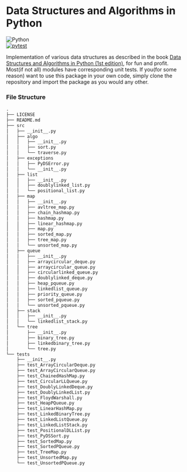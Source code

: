 # Data Structures and Algorithms in Python

![Python](https://img.shields.io/badge/python-3670A0?style=for-the-badge&logo=python&logoColor=ffdd54)  
[![pytest](https://github.com/SalinatedCoffee/ds-alg-python/actions/workflows/python-package.yml/badge.svg?event=push)](https://github.com/SalinatedCoffee/ds-alg-python/actions/workflows/python-package.yml)

Implementation of various data structures as described in the book [Data Structures and Algorithms in Python (1st edition)](https://www.amazon.com/Structures-Algorithms-Python-Michael-Goodrich/dp/1118290275/ref=sr_1_6?crid=27YET3X37F0LB), for fun and profit.  
Most(if not all) modules have corresponding unit tests. If you(for some reason) want to use this package in your own code, simply clone the repository and import the package as you would any other.  

### File Structure

```txt
.
├── LICENSE
├── README.md
├── src
│   ├── __init__.py
│   ├── algo
│   │   ├── __init__.py
│   │   ├── sort.py
│   │   └── traverse.py
│   ├── exceptions
│   │   ├── PyDSError.py
│   │   └── __init__.py
│   ├── list
│   │   ├── __init__.py
│   │   ├── doublylinked_list.py
│   │   └── positional_list.py
│   ├── map
│   │   ├── __init__.py
│   │   ├── avltree_map.py
│   │   ├── chain_hashmap.py
│   │   ├── hashmap.py
│   │   ├── linear_hashmap.py
│   │   ├── map.py
│   │   ├── sorted_map.py
│   │   ├── tree_map.py
│   │   └── unsorted_map.py
│   ├── queue
│   │   ├── __init__.py
│   │   ├── arraycircular_deque.py
│   │   ├── arraycircular_queue.py
│   │   ├── circularlinked_queue.py
│   │   ├── doublylinked_deque.py
│   │   ├── heap_pqueue.py
│   │   ├── linkedlist_queue.py
│   │   ├── priority_queue.py
│   │   ├── sorted_pqueue.py
│   │   └── unsorted_pqueue.py
│   ├── stack
│   │   ├── __init__.py
│   │   └── linkedlist_stack.py
│   └── tree
│       ├── __init__.py
│       ├── binary_tree.py
│       ├── linkedbinary_tree.py
│       └── tree.py
└── tests
    ├── __init__.py
    ├── test_ArrayCircularDeque.py
    ├── test_ArrayCircularQueue.py
    ├── test_ChainedHashMap.py
    ├── test_CircularLLQueue.py
    ├── test_DoublyLinkedDeque.py
    ├── test_DoublyLinkedList.py
    ├── test_FloydWarshall.py
    ├── test_HeapPQueue.py
    ├── test_LinearHashMap.py
    ├── test_LinkedBinaryTree.py
    ├── test_LinkedListQueue.py
    ├── test_LinkedListStack.py
    ├── test_PositionalDLList.py
    ├── test_PyDSSort.py
    ├── test_SortedMap.py
    ├── test_SortedPQueue.py
    ├── test_TreeMap.py
    ├── test_UnsortedMap.py
    └── test_UnsortedPQueue.py
```